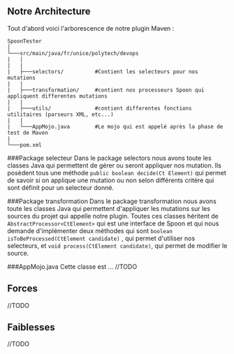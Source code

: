 ## Notre Architecture

Tout d'abord voici l'arborescence de notre plugin Maven :

```
SpoonTester
│
└───src/main/java/fr/unice/polytech/devops
|   │
|   |
|   ├───selectors/          #Contient les selecteurs pour nos mutations
|   |
|   ├───transformation/     #contient nos processeurs Spoon qui appliquent differentes mutations
|   |
|   ├───utils/              #contient differentes fonctions utilitaires (parseurs XML, etc...)
|   |
|   └───AppMojo.java        #Le mojo qui est appelé après la phase de test de Maven
| 
└───pom.xml
```

###Package selecteur
Dans le package selectors nous avons toute les classes Java qui permettent de gérer ou seront appliquer nos mutation. Ils posèdent tous une méthode `public boolean decide(Ct Element)` qui permet de savoir si on applique une mutation ou non selon différents critère qui sont définit pour un selecteur donné.

###Package transformation
Dans le package transformation nous avons toute les classes Java qui permettent d'appliquer les mutations sur les sources du projet qui appelle notre plugin. Toutes ces classes héritent de `AbstractProcessor<CtElement>` qui est une interface de Spoon et qui nous demande d'implémenter deux méthodes qui sont `boolean isToBeProcessed(CtElement candidate)` , qui permet d'utiliser nos selecteurs, et `void process(CtElement candidate)`, qui permet de modifier le source.

###AppMojo.java
Cette classe est ... //TODO


## Forces

//TODO

## Faiblesses

//TODO
